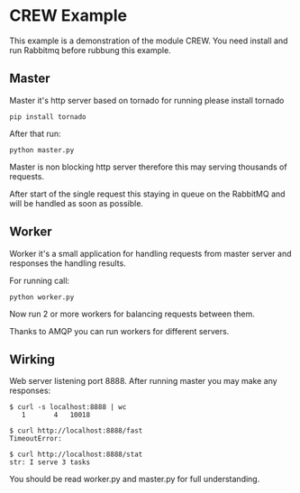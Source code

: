 CREW Example
============

This example is a demonstration of the module CREW.
You need install and run Rabbitmq before rubbung this example.

Master
------

Master it's http server based on tornado for running please install tornado

	pip install tornado
	
After that run:

	python master.py
	
Master is non blocking http server therefore this may serving thousands of requests.

After start of the single request this staying in queue on the RabbitMQ and will be handled as soon as possible.

	
Worker
------

Worker it's a small application for handling requests from master server and responses the handling results.

For running call:

	python worker.py

Now run 2 or more workers for balancing requests between them.

Thanks to AMQP you can run workers for different servers.

Wirking
-------

Web server listening port 8888. After running master you may make any responses:
 
    $ curl -s localhost:8888 | wc
       1       4   10018

    $ curl http://localhost:8888/fast
	TimeoutError: 
    
    $ curl http://localhost:8888/stat
	str: I serve 3 tasks

You should be read worker.py and master.py for full understanding.
